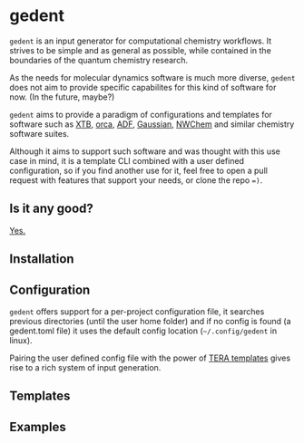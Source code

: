 # gedent

`gedent` is an input generator for computational chemistry workflows. 
It strives to be simple and as general as possible, while contained in the
boundaries of the quantum chemistry research. 

As the needs for molecular dynamics software is much more diverse, `gedent` does
not aim to provide specific capabilites for this kind of software for now. (In the future, maybe?)

`gedent` aims to provide a paradigm of configurations and templates for software 
such as [XTB](https://xtb-docs.readthedocs.io/en/latest/), [orca](https://www.faccts.de/orca/), 
[ADF](https://www.scm.com/), [Gaussian](https://gaussian.com/), [NWChem](https://www.nwchem-sw.org/) 
and similar chemistry software suites. 

Although it aims to support such software and was thought with this
use case in mind, it is a template CLI combined with a user defined configuration,
so if you find another use for it, feel free to open a pull request with 
features that support your needs, or clone the repo `=)`.

## Is it any good?

[Yes.](https://news.ycombinator.com/item?id=3067434)

## Installation

## Configuration

`gedent` offers support for a per-project configuration file, it searches previous 
directories (until the user home folder) and if no config is found (a gedent.toml file) it uses the 
default config location (`~/.config/gedent` in linux).

Pairing the user defined config file with the power of [TERA templates](https://keats.github.io/tera/)
gives rise to a rich system of input generation.

## Templates

## Examples

